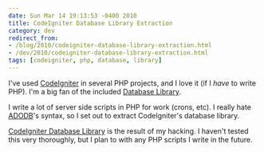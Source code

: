 ```yaml
---
date: Sun Mar 14 19:13:53 -0400 2010
title: CodeIgniter Database Library Extraction
category: dev
redirect_from:
- /blog/2010/codeigniter-database-library-extraction.html
- /dev/2010/codeigniter-database-library-extraction.html
tags: [codeigniter, php, database, library]
---
```


I've used [CodeIgniter](http://codeigniter.com/) in several PHP projects, and
I love it (if I _have_ to write PHP). I'm a big fan of the included
[Database Library](http://codeigniter.com/user_guide/database/index.html).

I write a lot of server side scripts in PHP for work (crons, etc). I really
hate [ADODB](http://adodb.sourceforge.net/)'s syntax, so I set out to extract
CodeIgniter's database library.

[CodeIgniter Database Library](http://github.com/itspriddle/codeigniter-database-library/)
is the result of my hacking. I haven't tested this very thoroughly, but I plan
to with any PHP scripts I write in the future.
